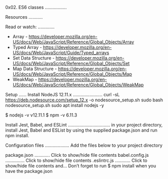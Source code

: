 0x02. ES6 classes
.................


Resources
...........

Read or watch:
.............
- Array - https://developer.mozilla.org/en-US/docs/Web/JavaScript/Reference/Global_Objects/Array
- Typed Array - https://developer.mozilla.org/en-US/docs/Web/JavaScript/Guide/Typed_arrays
- Set Data Structure - https://developer.mozilla.org/en-US/docs/Web/JavaScript/Reference/Global_Objects/Set
- Map Data Structure - https://developer.mozilla.org/en-US/docs/Web/JavaScript/Reference/Global_Objects/Map
- WeakMap - https://developer.mozilla.org/en-US/docs/Web/JavaScript/Reference/Global_Objects/WeakMap


Setup
......
Install NodeJS 12.11.x
.......................
curl -sL https://deb.nodesource.com/setup_12.x -o nodesource_setup.sh
sudo bash nodesource_setup.sh
sudo apt install nodejs -y

$ nodejs -v
v12.11.1
$ npm -v
6.11.3

Install Jest, Babel, and ESLint
.................................
in your project directory, install Jest, Babel and ESList by using the supplied package.json and run npm install.

Configuration files
...................
Add the files below to your project directory

package.json
............
Click to show/hide file contents
babel.config.js
...............
Click to show/hide file contents
.eslintrc.js
............
Click to show/hide file contents
and…
Don’t forget to run $ npm install when you have the package.json
